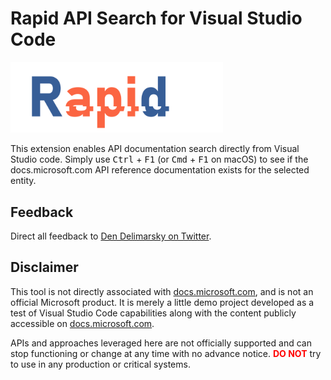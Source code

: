 # Rapid API Search for Visual Studio Code

<img src="_ghimages/rapid-logo.png" style="max-width: 340px"></img>

This extension enables API documentation search directly from Visual Studio code. Simply use <kbd>Ctrl</kbd> + <kbd>F1</kbd> (or <kbd>Cmd</kbd> + <kbd>F1</kbd> on macOS) to see if the docs.microsoft.com API reference documentation exists for the selected entity.

## Feedback

Direct all feedback to [Den Delimarsky on Twitter](https://twitter.com/denniscode).

## Disclaimer

This tool is not directly associated with [docs.microsoft.com](https://docs.microsoft.com), and is not an official Microsoft product. It is merely a little demo project developed as a test of Visual Studio Code capabilities along with the content publicly accessible on [docs.microsoft.com](https://docs.microsoft.com).

APIs and approaches leveraged here are not officially supported and can stop functioning or change at any time with no advance notice. <span style="color:red;">**DO NOT**</span> try to use in any production or critical systems.